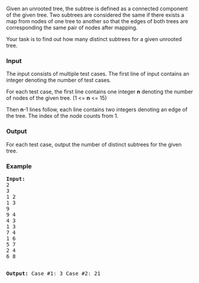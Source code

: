<p>Given an unrooted tree, the subtree is defined as a connected component of the given tree. Two subtrees are considered the same if there exists a map from nodes of one tree to another so that the edges of both trees are corresponding the same pair of nodes after mapping.</p>
<p>Your task is to find out how many distinct subtrees for a given unrooted tree.</p>
<h3>Input</h3>
<p>The input consists of multiple test cases. The first line of input contains an integer denoting the number of test cases.</p>
<p>For each test case, the first line contains one integer <strong>n</strong> denoting the number of nodes of the given tree. (1 &lt;= <strong>n</strong> &lt;= 15)</p>
<p>Then <strong>n</strong>-1 lines follow, each line contains two integers denoting an edge of the tree. The index of the node counts from 1.</p>
<h3>Output</h3>
<p>For each test case, output the number of distinct subtrees for the given tree.</p>
<h3>Example</h3>
<pre><strong>Input:</strong>
2
3
1 2
1 3
9
9 4
4 3
1 3
7 4
1 6
5 7
2 4
6 8

<strong>Output:</strong>
Case #1: 3
Case #2: 21
</pre>